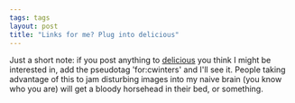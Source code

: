 ```yaml
---
tags: tags
layout: post
title: "Links for me? Plug into delicious"
---
```




Just a short note: if you post anything to <a href="http://del.icio.us/">delicious</a> you think I might be interested in, add the pseudotag 'for:cwinters' and I'll see it. People taking advantage of this to jam disturbing images into my naive brain (you know who you are) will get a bloody horsehead in their bed, or something.


